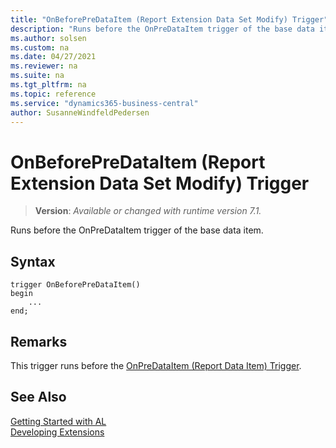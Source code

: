 ```yaml
---
title: "OnBeforePreDataItem (Report Extension Data Set Modify) Trigger"
description: "Runs before the OnPreDataItem trigger of the base data item."
ms.author: solsen
ms.custom: na
ms.date: 04/27/2021
ms.reviewer: na
ms.suite: na
ms.tgt_pltfrm: na
ms.topic: reference
ms.service: "dynamics365-business-central"
author: SusanneWindfeldPedersen
---
```

[//]: # (START>DO_NOT_EDIT)
[//]: # (IMPORTANT:Do not edit any of the content between here and the END>DO_NOT_EDIT.)
[//]: # (Any modifications should be made in the .xml files in the ModernDev repo.)

# OnBeforePreDataItem (Report Extension Data Set Modify) Trigger
> **Version**: _Available or changed with runtime version 7.1._

Runs before the OnPreDataItem trigger of the base data item.


## Syntax
```
trigger OnBeforePreDataItem()
begin
    ...
end;
```



[//]: # (IMPORTANT: END>DO_NOT_EDIT)

## Remarks

This trigger runs before the [OnPreDataItem (Report Data Item) Trigger](../reportdataitem/devenv-onpredataitem-reportdataitem-trigger.md).


## See Also  
[Getting Started with AL](../../devenv-get-started.md)  
[Developing Extensions](../../devenv-dev-overview.md)  